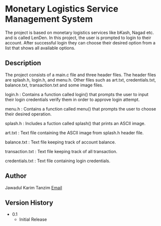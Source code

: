 # Monetary Logistics Service Management System

The project is based on monetary logistics services like bKash, Nagad etc. and is called LenDen. 
In this project, the user is prompted to login to their account. After successful login they can
choose their desired option from a list that shows all available options.

## Description

The project consists of a main.c file and three header files. The header files are splash.h, login.h,
and menu.h. Other files such as art.txt, credentials.txt, balance.txt, transaction.txt and some image
files.

login.h  : Contains a function called login() that prompts the user to input their login credentials
           verify them in order to approve login attempt.

menu.h   : Contains a function called menu() that prompts the user to choose their desired operation.

splash.h : Includes a fuction called splash() that prints an ASCII image.

art.txt  : Text file containing the ASCII image from splash.h header file.

balance.txt : Text file keeping track of account balance.

transaction.txt : Text file keeping track of all transaction.

credentials.txt : Text file containing login credentials.


## Author

Jawadul Karim Tanzim
[Email](tanzim12911@gmail.com)

## Version History

* 0.1
    * Initial Release

